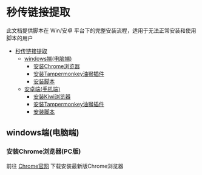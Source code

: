 # 秒传链接提取

此文档提供脚本在 Win/安卓 平台下的完整安装流程，适用于无法正常安装和使用脚本的用户

- [秒传链接提取](#秒传链接提取)
	- [windows端(电脑端)](#windows端(电脑端))
	  - [安装Chrome浏览器](#安装Chrome浏览器(PC版))
	  - [安装Tampermonkey油猴插件](#Tampermonkey1)
	  - [安装脚本](#Script1)
	- [安卓端(手机端)](#Android)
	  - [安装Kiwi浏览器](#Kiwi)
	  - [安装Tampermonkey油猴插件](#Tampermonkey2)
	  - [安装脚本](#Script2)

## windows端(电脑端)

### 安装Chrome浏览器(PC版)

前往 [Chrome官网](https://www.google.cn/chrome/) 下载安装最新版Chrome浏览器
